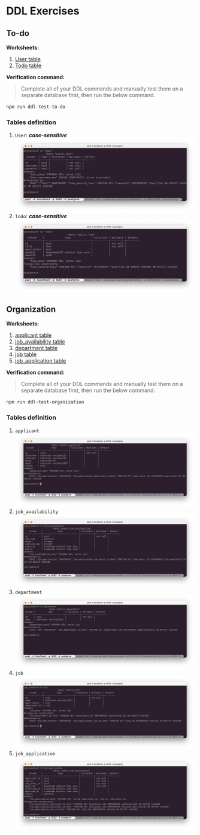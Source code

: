 # DDL Exercises

## To-do
**Worksheets:** 
1. [User table](/src/ddl/to-do/User.ts)
2. [Todo table](/src/ddl/to-do/Todo.ts)

**Verification command:**

> Complete all of your DDL commands and manually test them on a separate database first, then run the below command.

```sh
npm run ddl-test-to-do
```

### Tables definition

1. `User`: ***case-sensitive***
![User definition](/docs/assets/ddl/User.png)
2. `Todo`: ***case-sensitive***
![Todo definition](/docs/assets/ddl/Todo.png)

## Organization
**Worksheets:** 
1. [applicant table](/src/ddl/organization/applicant.ts)
2. [job_availability table](/src/ddl/organization/job_availability.ts)
3. [department table](/src/ddl/organization/department.ts)
4. [job table](/src/ddl/organization/job.ts)
5. [job_application table](/src/ddl/organization/job_application.ts)

**Verification command:**

> Complete all of your DDL commands and manually test them on a separate database first, then run the below command.

```sh
npm run ddl-test-organization
```

### Tables definition

1. `applicant` 
![applicant definition](/docs/assets/ddl/applicant.png)
2. `job_availability` 
![job_availability definition](/docs/assets/ddl/job_availability.png)
3. `department`
![department definition](/docs/assets/ddl/department.png)
4. `job`
![job definition](/docs/assets/ddl/job.png)
5. `job_application`
![job_application definition](/docs/assets/ddl/job_application.png)